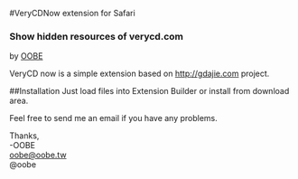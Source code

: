 #VeryCDNow extension for Safari
### Show hidden resources of verycd.com
by [OOBE](http://oobe.tw)

VeryCD now is a simple extension based on http://gdajie.com project.

##Installation
Just load files into Extension Builder or install from download area.


Feel free to send me an email if you have any problems.  


Thanks,  
-OOBE  
 oobe@oobe.tw  
 @oobe  